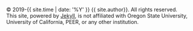 
<!--- <a href="https://www.buymeacoffee.com/mhscott"><img src="https://img.buymeacoffee.com/button-api/?text=Buy me a coffee&amp;emoji=&amp;slug=mhscott&amp;button_colour=5F7FFF&amp;font_colour=ffffff&amp;font_family=Arial&amp;outline_colour=000000&amp;coffee_colour=FFDD00" /></a> --><br>

<div class="page__footer-copyright">&copy; 2019-{{ site.time | date: '%Y' }} {{ site.author}}. All rights reserved.<br>
  This site, powered by <a href="https://jekyllrb.com" rel="nofollow">Jekyll</a>, is not affiliated with Oregon State University, University of California, PEER, or any other institution.<br>
</div>
